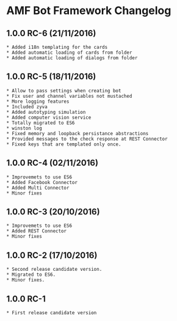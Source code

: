 # AMF Bot Framework Changelog

## 1.0.0 RC-6 (21/11/2016)
    * Added i18n templating for the cards
    * Added automatic loading of cards from folder
    * Added automatic loading of dialogs from folder

## 1.0.0 RC-5 (18/11/2016)
    * Allow to pass settings when creating bot
    * Fix user and channel variables not mustached
    * More logging features
    * Included zyva
    * Added autotyping simulation
    * Added computer vision service
    * Totally migrated to ES6
    * winston log
    * Fixed memory and loopback persistance abstractions
    * Provided messages to the check response at REST Connector
    * Fixed keys that are templated only once.

## 1.0.0 RC-4 (02/11/2016)
    * Improvemets to use ES6
    * Added Facebook Connector
    * Added Multi Connector
    * Minor fixes

## 1.0.0 RC-3 (20/10/2016)
    * Improvemets to use ES6
    * Added REST Connector
    * Minor fixes

## 1.0.0 RC-2 (17/10/2016)
    * Second release candidate version.
    * Migrated to ES6.
    * Minor fixes.

## 1.0.0 RC-1
    * First release candidate version

